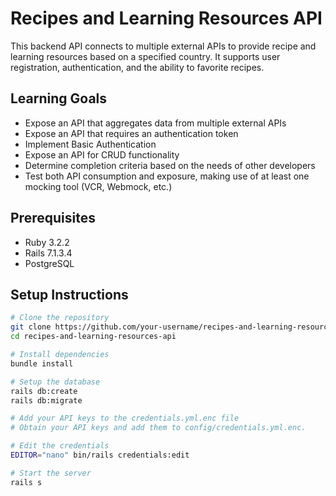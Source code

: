 # Recipes and Learning Resources API

This backend API connects to multiple external APIs to provide recipe and learning resources based on a specified country. It supports user registration, authentication, and the ability to favorite recipes.

## Learning Goals
- Expose an API that aggregates data from multiple external APIs
- Expose an API that requires an authentication token
- Implement Basic Authentication
- Expose an API for CRUD functionality
- Determine completion criteria based on the needs of other developers
- Test both API consumption and exposure, making use of at least one mocking tool (VCR, Webmock, etc.)

## Prerequisites
- Ruby 3.2.2
- Rails 7.1.3.4
- PostgreSQL

## Setup Instructions

```bash
# Clone the repository
git clone https://github.com/your-username/recipes-and-learning-resources-api.git
cd recipes-and-learning-resources-api

# Install dependencies
bundle install

# Setup the database
rails db:create
rails db:migrate

# Add your API keys to the credentials.yml.enc file
# Obtain your API keys and add them to config/credentials.yml.enc.

# Edit the credentials
EDITOR="nano" bin/rails credentials:edit

# Start the server
rails s
